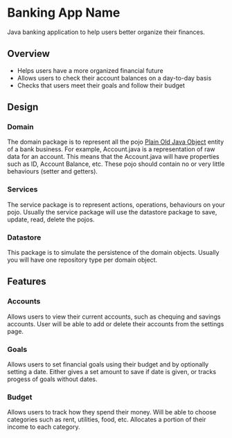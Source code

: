 # Banking App Name

Java banking application to help users better organize their finances.

## Overview

+ Helps users have a more organized financial future
+ Allows users to check their account balances on a day-to-day basis
+ Checks that users meet their goals and follow their budget

## Design

### Domain
The domain package is to represent all the pojo [Plain Old Java Object](https://en.wikipedia.org/wiki/Plain_old_Java_object) entity of a bank business.
For example, Account.java is a representation of raw data for an account. This means that the Account.java will have properties such as ID, Account Balance, etc.
These pojo should contain no or very little behaviours (setter and getters).

### Services
The service package is to represent actions, operations, behaviours on your pojo. Usually the service package will use the datastore package to save, update, read, delete the pojos.

### Datastore
This package is to simulate the persistence of the domain objects. Usually you will have one repository type per domain object.

## Features

### Accounts
Allows users to view their current accounts, such as chequing and savings accounts. User will be able to add or delete their accounts from the settings page.

### Goals
Allows users to set financial goals using their budget and by optionally setting a date. Either gives a set amount to save if date is given, or tracks progess of goals without dates.

### Budget
Allows users to track how they spend their money. Will be able to choose categories such as rent, utilities, food, etc. Allocates a portion of their income to each category.
